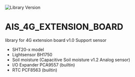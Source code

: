 ![Library Version](https://img.shields.io/badge/Extension_4G_Board_Version-1.0.0-green)
# AIS_4G_EXTENSION_BOARD
library for 4G extension board v1.0 
Support sensor 
- SHT20-x model
- Lightsensor BH1750
- Soil moisture (Capacitive Soil moisture v1.2 Analog sensor)
- I/O Expander PCA9557 (builtin)
- RTC PCF8563 (builtin)
